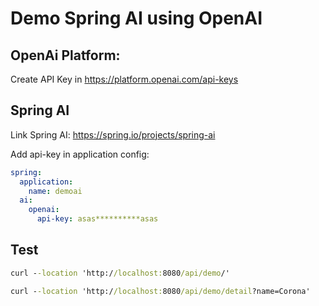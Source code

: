 # Demo Spring AI using OpenAI
## OpenAi Platform:

Create API Key in https://platform.openai.com/api-keys

 
## Spring AI
Link Spring AI: https://spring.io/projects/spring-ai

Add api-key in application config:

```yml
spring:
  application:
    name: demoai
  ai:
    openai:
      api-key: asas**********asas
```

## Test

```cmd
curl --location 'http://localhost:8080/api/demo/'

curl --location 'http://localhost:8080/api/demo/detail?name=Corona'

```

